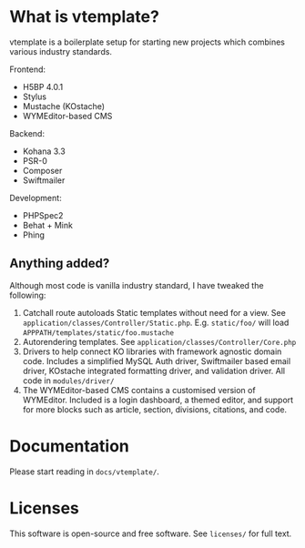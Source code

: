 # What is vtemplate?

vtemplate is a boilerplate setup for starting new projects which combines
various industry standards.

Frontend:

 - H5BP 4.0.1
 - Stylus
 - Mustache (KOstache)
 - WYMEditor-based CMS

Backend:

 - Kohana 3.3
 - PSR-0
 - Composer
 - Swiftmailer

Development:

 - PHPSpec2
 - Behat + Mink
 - Phing

## Anything added?

Although most code is vanilla industry standard, I have tweaked the following:

 1. Catchall route autoloads Static templates without need for a view. See
    `application/classes/Controller/Static.php`. E.g. `static/foo/` will load
    `APPPATH/templates/static/foo.mustache`
 2. Autorendering templates. See `application/classes/Controller/Core.php`
 3. Drivers to help connect KO libraries with framework agnostic domain code.
    Includes a simplified MySQL Auth driver, Swiftmailer based email driver,
    KOstache integrated formatting driver, and validation driver. All code in
    `modules/driver/`
 4. The WYMEditor-based CMS contains a customised version of WYMEditor. Included
    is a login dashboard, a themed editor, and support for more blocks such as
    article, section, divisions, citations, and code.

# Documentation

Please start reading in `docs/vtemplate/`.

# Licenses

This software is open-source and free software. See `licenses/` for full text.
